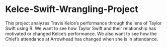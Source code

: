 # Kelce-Swift-Wrangling-Project
This project analyzes Travis Kelce’s performance through the lens of Taylor Swift using R. We want to see how Taylor Swift and their relationship has motivated or changed Kelce’s performance. We also want to see how the Chief’s attendance at Arrowhead has changed when she is in attendance.  
